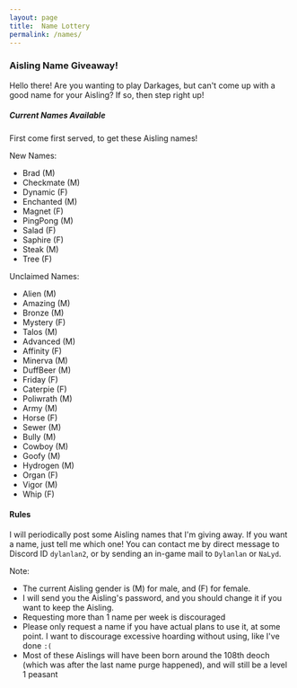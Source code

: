 ```yaml
---
layout: page
title:  Name Lottery
permalink: /names/
---
```


### Aisling Name Giveaway!

Hello there! Are you wanting to play Darkages, but can't come up with a good name for your Aisling? If so, then step right up!

##### Current Names Available

First come first served, to get these Aisling names!

New Names:
- Brad (M)
- Checkmate (M)
- Dynamic (F)
- Enchanted (M)
- Magnet (F)
- PingPong (M)
- Salad (F)
- Saphire (F)
- Steak (M)
- Tree (F)

Unclaimed Names:
- Alien (M)
- Amazing (M)
- Bronze (M)
- Mystery (F)
- Talos (M)
- Advanced (M)
- Affinity (F)
- Minerva (M)
- DuffBeer (M)
- Friday (F)
- Caterpie (F)
- Poliwrath (M)
- Army (M)
- Horse (F)
- Sewer (M)
- Bully (M)
- Cowboy (M)
- Goofy (M)
- Hydrogen (M)
- Organ (F)
- Vigor (M)
- Whip (F)


#### Rules

I will periodically post some Aisling names that I'm giving away. If you want a name, just tell me which one! You can contact me by direct message to Discord ID `dylanlan2`, or by sending an in-game mail to `Dylanlan` or `NaLyd`.

Note:
- The current Aisling gender is (M) for male, and (F) for female.
- I will send you the Aisling's password, and you should change it if you want to keep the Aisling.
- Requesting more than 1 name per week is discouraged
- Please only request a name if you have actual plans to use it, at some point. I want to discourage excessive hoarding without using, like I've done `:(`
- Most of these Aislings will have been born around the 108th deoch (which was after the last name purge happened), and will still be a level 1 peasant

